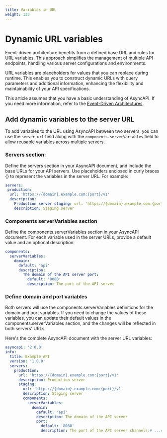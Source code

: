 ```yaml
---
title: Variables in URL
weight: 135
---
```


# Dynamic URL variables

Event-driven architecture benefits from a defined base URL and rules for URL variables. This approach simplifies the management of multiple API endpoints, handling various server configurations and environments.

URL variables are placeholders for values that you can replace during runtime. This enables you to construct dynamic URLs with query parameters and additional information, enhancing the flexibility and maintainability of your API specifications.

This article assumes that you have a basic understanding of AsyncAPI. If you need more information, refer to the [Event-Driven Architectures](https://www.asyncapi.com/docs/tutorials/getting-started/event-driven-architectures).

## Add dynamic variables to the server URL

To add variables to the URL using AsyncAPI between two servers, you can use the `server.url` field along with the `components.serverVariables` field to allow reusable variables across multiple servers.

### Servers section:

Define the servers section in your AsyncAPI document, and include the base URLs for your API servers. Use placeholders enclosed in curly braces {} to represent the variables in the server URL. For example:

```yaml
servers:
 production:
  url: 'https://{domain}.example.com:{port}/v1'
  description:
    Production server staging: url: 'https://{domain}.example.com:{port}/v1'
    description: Staging server
```

### Components serverVariables section

Define the components.serverVariables section in your AsyncAPI document. For each variable used in the server URLs, provide a default value and an optional description:

```yaml
components:
  serverVariables:
    domain:
      default: 'api'
      description:
        The domain of the API server port:
          default: '8080'
          description: The port of the API server
```

### Define domain and port variables

Both servers will use the components.serverVariables definitions for the domain and port variables. If you need to change the values of these variables, you can update their default values in the components.serverVariables section, and the changes will be reflected in both servers' URLs.

Here's the complete AsyncAPI document with the server URL variables:

```yaml
asyncapi: '2.0.0'
info:
  title: Example API
  version: '1.0.0'
  servers:
    production:
      url: 'https://{domain}.example.com:{port}/v1'
      description: Production server
      staging:
        url: 'https://{domain}.example.com:{port}/v1'
        description: Staging server
        components:
          serverVariables:
            domain:
              default: 'api'
              description: The domain of the API server
              port:
                default: '8080'
                description: The port of the API server channels:# ...channel definitions...
```
